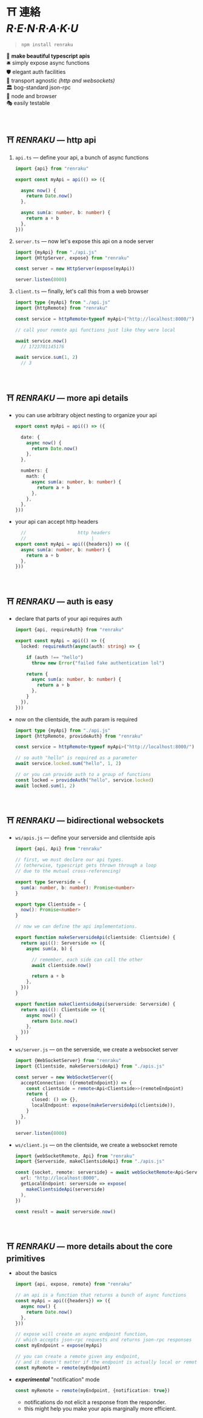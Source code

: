 
# ⛩ 連絡 <br/>  ***R·E·N·R·A·K·U***

> `npm install renraku`

📡 **make beautiful typescript apis**  
🛎️ simply expose async functions  
🛡️ elegant auth facilities  
🚚 transport agnostic *(http and websockets)*  
🏛️ bog-standard json-rpc  
🔧 node and browser  
🎭 easily testable  

<br/>

## ⛩️ *RENRAKU* — http api

1. `api.ts` — define your api, a bunch of async functions
    ```ts
    import {api} from "renraku"

    export const myApi = api(() => ({

      async now() {
        return Date.now()
      },

      async sum(a: number, b: number) {
        return a + b
      },
    }))
    ```
1. `server.ts` — now let's expose this api on a node server
    ```ts
    import {myApi} from "./api.js"
    import {HttpServer, expose} from "renraku"

    const server = new HttpServer(expose(myApi))

    server.listen(8000)
    ```
1. `client.ts` — finally, let's call this from a web browser
    ```ts
    import type {myApi} from "./api.js"
    import {httpRemote} from "renraku"

    const service = httpRemote<typeof myApi>("http://localhost:8000/")

    // call your remote api functions just like they were local

    await service.now()
      // 1723701145176

    await service.sum(1, 2)
      // 3
    ```

<br/>

## ⛩ *RENRAKU* — more api details

- you can use arbitrary object nesting to organize your api
  ```ts
  export const myApi = api(() => ({

    date: {
      async now() {
        return Date.now()
      },
    },

    numbers: {
      math: {
        async sum(a: number, b: number) {
          return a + b
        },
      },
    },
  }))
  ```
- your api can accept http headers
  ```ts
    //                   http headers
    //                        |
  export const myApi = api(({headers}) => ({
    async sum(a: number, b: number) {
      return a + b
    },
  }))
  ```

<br/>

## ⛩ *RENRAKU* — auth is easy

- declare that parts of your api requires auth
  ```ts
  import {api, requireAuth} from "renraku"

  export const myApi = api(() => ({
    locked: requireAuth(async(auth: string) => {

      if (auth !== "hello")
        throw new Error("failed fake authentication lol")

      return {
        async sum(a: number, b: number) {
          return a + b
        },
      }
    }),
  }))
  ```
- now on the clientside, the auth param is required
  ```ts
  import type {myApi} from "./api.js"
  import {httpRemote, provideAuth} from "renraku"

  const service = httpRemote<typeof myApi>("http://localhost:8000/")

  // so auth "hello" is required as a parameter
  await service.locked.sum("hello", 1, 2)

  // or you can provide auth to a group of functions
  const locked = provideAuth("hello", service.locked)
  await locked.sum(1, 2)
  ```

<br/>

## ⛩ *RENRAKU* — bidirectional websockets

- `ws/apis.js` — define your serverside and clientside apis
  ```ts
  import {api, Api} from "renraku"

  // first, we must declare our api types.
  // (otherwise, typescript gets thrown through a loop
  // due to the mutual cross-referencing)

  export type Serverside = {
    sum(a: number, b: number): Promise<number>
  }

  export type Clientside = {
    now(): Promise<number>
  }

  // now we can define the api implementations.

  export function makeServersideApi(clientside: Clientside) {
    return api((): Serverside => ({
      async sum(a, b) {

        // remember, each side can call the other
        await clientside.now()

        return a + b
      },
    }))
  }

  export function makeClientsideApi(serverside: Serverside) {
    return api((): Clientside => ({
      async now() {
        return Date.now()
      },
    }))
  }
  ```
- `ws/server.js` — on the serverside, we create a websocket server
  ```ts
  import {WebSocketServer} from "renraku"
  import {Clientside, makeServersideApi} from "./apis.js"

  const server = new WebSocketServer({
    acceptConnection: ({remoteEndpoint}) => {
      const clientside = remote<Api<Clientside>>(remoteEndpoint)
      return {
        closed: () => {},
        localEndpoint: expose(makeServersideApi(clientside)),
      }
    },
  })

  server.listen(8000)
  ```
- `ws/client.js` — on the clientside, we create a websocket remote
  ```ts
  import {webSocketRemote, Api} from "renraku"
  import {Serverside, makeClientsideApi} from "./apis.js"

  const {socket, remote: serverside} = await webSocketRemote<Api<Serverside>>({
    url: "http://localhost:8000",
    getLocalEndpoint: serverside => expose(
      makeClientsideApi(serverside)
    ),
  })

  const result = await serverside.now()
  ```

<br/>

## ⛩ *RENRAKU* — more details about the core primitives

- about the basics
  ```ts
  import {api, expose, remote} from "renraku"

  // an api is a function that returns a bunch of async functions
  const myApi = api(({headers}) => ({
    async now() {
      return Date.now()
    },
  }))

  // expose will create an async endpoint function,
  // which accepts json-rpc requests and returns json-rpc responses
  const myEndpoint = expose(myApi)

  // you can create a remote given any endpoint,
  // and it doesn't matter if the endpoint is actually local or remote.
  const myRemote = remote(myEndpoint)
  ```
- ***experimental*** "notification" mode
  ```ts
  const myRemote = remote(myEndpoint, {notification: true})
  ```
  - notifications do not elicit a response from the responder.
  - this might help you make your apis marginally more efficient.

